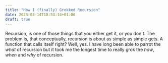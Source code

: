 ```yaml
---
title: "How I (finally) Grokked Recursion"
date: 2023-05-14T18:53:14+01:00
draft: true
---
```


Recursion, is one of those things that you either get it, or you don't. The problem is, that conceptually, recursion is about
as simple as simple gets. A function that calls itself right? Well, yes. I have long been able to parrot the _what_ of recursion
but it took me the longest time to really grok the _how_, _when_ and _why_ of recursion.
